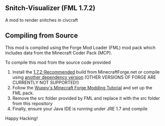 ## Snitch-Visualizer (FML 1.7.2)
A mod to render snitches in civcraft

Compiling from Source
---

This mod is compiled using the Forge Mod Loader (FML) mod pack which includes data from the Minecraft Coder Pack (MCP).

To compile this mod from the source code provided

1. Install the [1.7.2-Recommended](http://adf.ly/673885/http://files.minecraftforge.net/maven/net/minecraftforge/forge/1.7.2-10.12.2.1121/forge-1.7.2-10.12.2.1121-src.zip) build from MinecraftForge.net or compile using [another dependency version](http://files.minecraftforge.net/) (OTHER VERSIONS OF FORGE ARE CURRENTLY NOT SUPPORTED!)
2. Follow the [Wuppy's Minecraft Forge Modding Tutorial](https://web.archive.org/web/20140410153107/http://www.wuppy29.com/minecraft/modding-tutorials/wuppys-minecraft-forge-modding-tutorials-for-1-7-set-up-part-2-forge) and set up the FML pack.
3. Remove the src folder provided by FML and replace it with the src folder from this repository
4. Finally, ensure your Java IDE is running under JRE 1.7 and compile

Happy Hacking!
